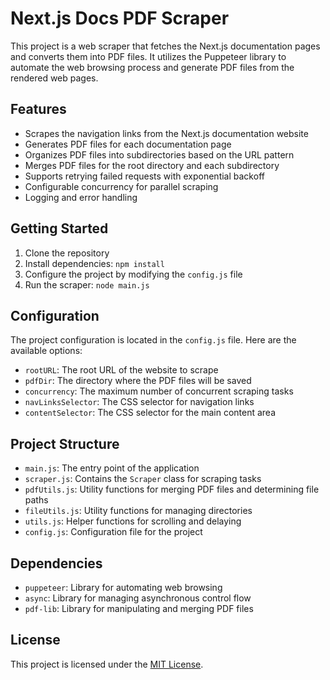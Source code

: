 # Next.js Docs PDF Scraper

This project is a web scraper that fetches the Next.js documentation pages and converts them into PDF files. It utilizes the Puppeteer library to automate the web browsing process and generate PDF files from the rendered web pages.

## Features

- Scrapes the navigation links from the Next.js documentation website
- Generates PDF files for each documentation page
- Organizes PDF files into subdirectories based on the URL pattern
- Merges PDF files for the root directory and each subdirectory
- Supports retrying failed requests with exponential backoff
- Configurable concurrency for parallel scraping
- Logging and error handling

## Getting Started

1. Clone the repository
2. Install dependencies: `npm install`
3. Configure the project by modifying the `config.js` file
4. Run the scraper: `node main.js`

## Configuration

The project configuration is located in the `config.js` file. Here are the available options:

- `rootURL`: The root URL of the website to scrape
- `pdfDir`: The directory where the PDF files will be saved
- `concurrency`: The maximum number of concurrent scraping tasks
- `navLinksSelector`: The CSS selector for navigation links
- `contentSelector`: The CSS selector for the main content area

## Project Structure

- `main.js`: The entry point of the application
- `scraper.js`: Contains the `Scraper` class for scraping tasks
- `pdfUtils.js`: Utility functions for merging PDF files and determining file paths
- `fileUtils.js`: Utility functions for managing directories
- `utils.js`: Helper functions for scrolling and delaying
- `config.js`: Configuration file for the project

## Dependencies

- `puppeteer`: Library for automating web browsing
- `async`: Library for managing asynchronous control flow
- `pdf-lib`: Library for manipulating and merging PDF files

## License

This project is licensed under the [MIT License](LICENSE).